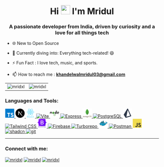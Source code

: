 <h1 align="center">Hi <img src="https://media.tenor.com/InfbZnZgATIAAAAi/hand-gif.gif" width="30px" height="30px"> I'm Mridul</h1>
<h3 align="center">A passionate developer from India, driven by curiosity and a love for all things tech</h3>

- 🌐 New to Open Source

- 🌱 Currently diving into: Everything tech-related! 😄

- ⚡ Fun Fact : I love tech, music, and sports.

- 📫 How to reach me : **khandelwalmridul03@gmail.com**

<table>
  <tr>
    <td><img src="https://github-stats-nine-zeta.vercel.app/api?username=mridxl&show_icons=true&locale=en&theme=radical&hide_border=true" alt="mridxl" /></td>
    <td><img src="https://github-readme-streak-stats.herokuapp.com?user=mridxl&theme=radical&hide_border=true" alt="mridxl" /></td>
  </tr>
</table>

<h3 align="left">Languages and Tools:</h3>
<p align="left">
  <a href="https://www.typescriptlang.org/" target="_blank">
    <img src="https://raw.githubusercontent.com/devicons/devicon/master/icons/typescript/typescript-original.svg" alt="typescript" title="Typescript" width="30px" />
  </a>
  <a href="https://nextjs.org/" target="_blank">
    <img src="https://raw.githubusercontent.com/devicons/devicon/master/icons/nextjs/nextjs-original.svg" title="NextJS" alt="nextjs" width="30px" />
  </a>
  <a href="https://reactjs.org/" target="_blank">
    <img src="https://raw.githubusercontent.com/devicons/devicon/master/icons/react/react-original-wordmark.svg" title="React" alt="react" width="30px" />
  </a> 
  <a href="https://vitejs.dev/" target="_blank">
    <img src="https://github-production-user-asset-6210df.s3.amazonaws.com/62091613/261395532-b40892ef-efb8-4b0e-a6b5-d1cfc2f3fc35.png" alt="Vite" title="Vite" width="30px" />
  </a>
  <a href="https://nodejs.org" target="_blank">
    <img src="https://raw.githubusercontent.com/devicons/devicon/master/icons/nodejs/nodejs-original-wordmark.svg" alt="nodejs" title="NodeJS" width="30px" />
  </a> 
  <a href="https://expressjs.com/" target="_blank">
    <img src="https://user-images.githubusercontent.com/25181517/183859966-a3462d8d-1bc7-4880-b353-e2cbed900ed6.png" alt="Express" title="Express" width="30px" />
  </a>
  <a href="https://www.mongodb.com/" target="_blank">
     <img src="https://raw.githubusercontent.com/devicons/devicon/master/icons/mongodb/mongodb-original-wordmark.svg" alt="MongoDB" title="MongoDB" width="30px" />
  </a>
  <a href="https://www.postgresql.org/" target="_blank">
    <img src="https://user-images.githubusercontent.com/25181517/117208740-bfb78400-adf5-11eb-97bb-09072b6bedfc.png" alt="PostgreSQL" title="PostgreSQL" width="30px" />
  </a>
  <a href="https://www.prisma.io/" target="_blank">
    <img src="https://raw.githubusercontent.com/devicons/devicon/master/icons/prisma/prisma-original.svg" alt="Prisma ORM" title="Prisma ORM" width="30px" />
  </a>
  <a href="https://tailwindcss.com/" target="_blank">
    <img src="https://user-images.githubusercontent.com/25181517/202896760-337261ed-ee92-4979-84c4-d4b829c7355d.png" alt="Tailwind CSS" title="Tailwind CSS" width="30px" />
  </a>
  <a href="https://getbootstrap.com/" target="_blank">
    <img src="https://raw.githubusercontent.com/devicons/devicon/ca28c779441053191ff11710fe24a9e6c23690d6/icons/bootstrap/bootstrap-original-wordmark.svg" alt="Bootstrap" title="Bootstrap" width="30px" />
  </a>
  <a href="https://firebase.google.com/" target="_blank">
    <img src="https://user-images.githubusercontent.com/25181517/189716855-2c69ca7a-5149-4647-936d-780610911353.png" alt="Firebase" title="Firebase" width="30px" />
  </a>
  <a href="https://turbo.build/repo" target="_blank">
    <img src="https://user-images.githubusercontent.com/4060187/196936104-5797972c-ab10-4834-bd61-0d1e5f442c9c.png" alt="Turborepo" title="Turborepo" width="30px" />
  </a>
  <a href="https://www.docker.com/" target="_blank">
    <img src="https://raw.githubusercontent.com/devicons/devicon/master/icons/docker/docker-original.svg" alt="docker" title="Docker" width="30px" />
  </a>
  <a href="https://www.postman.com/" target="_blank">
    <img src="https://user-images.githubusercontent.com/25181517/192109061-e138ca71-337c-4019-8d42-4792fdaa7128.png" alt="Postman" title="Postman" width="30px" />
  </a>
  <a href="https://developer.mozilla.org/en-US/docs/Web/JavaScript" target="_blank">
    <img src="https://raw.githubusercontent.com/devicons/devicon/master/icons/javascript/javascript-original.svg" alt="javascript" title="Javascript" width="30px" />
  </a>  
  <a href="https://ui.shadcn.com/" target="_blank">
    <img src="https://avatars.githubusercontent.com/u/139895814?s=200&v=4" alt="shadcn" title="shadcn" width="30px">
  </a> 
  <a href="https://git-scm.com/" target="_blank">
    <img src="https://www.vectorlogo.zone/logos/git-scm/git-scm-icon.svg" alt="git" title="Git" width="30px" />
  </a> 
</p>

---

<h3 align="left">Connect with me:</h3>

<p align="left">
<a href="https://x.com/mridxl"><img align="center" src="https://cdn-icons-png.flaticon.com/512/5968/5968830.png" alt="mridxl" height="30" /></a>
<a href="https://linkedin.com/in/mridxl" target="blank"><img align="center" src="https://cdn-icons-png.flaticon.com/512/3536/3536505.png" alt="mridxl" height="30" /></a>
<a href="https://instagram.com/mridxl" target="blank"><img align="center" src="https://cdn-icons-png.flaticon.com/512/2111/2111463.png" alt="mridxl" height="30"/></a>
</p>
